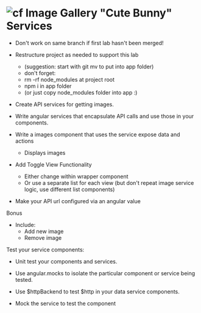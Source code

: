 ![cf](http://i.imgur.com/7v5ASc8.png) Image Gallery "Cute Bunny" Services
===

* Don't work on same branch if first lab hasn't been merged!

* Restructure project as needed to support this lab
  * (suggestion: start with git mv to put into app folder)
  * don't forget:
   * rm -rf node_modules at project root
   * npm i in app folder
   * (or just copy node_modules folder into app :)
  
* Create API services for getting images.

* Write angular services that encapsulate API calls and use those in your components.

* Write a images component that uses the service expose data and actions
  * Displays images

* Add Toggle View Functionality
  * Either change within wrapper component
  * Or use a separate list for each view (but don't repeat image service logic, use different
  list components)

* Make your API url configured via an angular value

Bonus

* Include:
   * Add new image
   * Remove image

Test your service components:

* Unit test your components and services.

* Use angular.mocks to isolate the particular component or service being tested.

* Use $httpBackend to test $http in your data service components.

* Mock the service to test the component